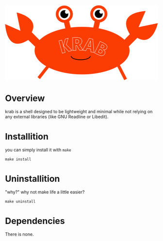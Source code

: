 ![Logo](./krab.svg)
# Overview
krab is a shell designed to be lightweight and minimal while not relying on any external libraries (like GNU Readline or Libedit).
# Installition
you can simply install it with ```make```
```
make install
```
# Uninstallition
"why?" why not make life a little easier?
```
make uninstall
```
# Dependencies
There is none.
